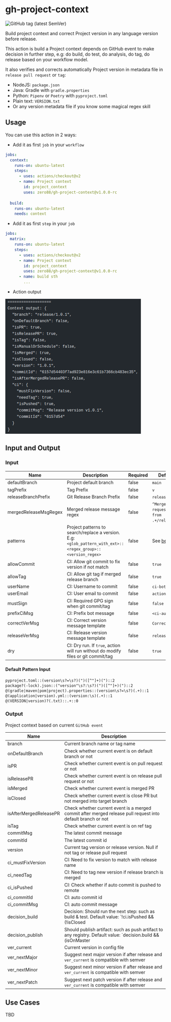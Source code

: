 # gh-project-context

![GitHub tag (latest SemVer)](https://img.shields.io/github/v/tag/zero88/gh-project-context?sort=semver&style=flat-square)

Build project context and correct Project version in any language version before release.

This action is build a Project context depends on GitHub event to make decision in further step, e.g: do build, do test,
do analysis, do tag, do release based on your workflow model.

It also verifies and corrects automatically Project version in metadata file in `release pull request` or `tag`:

- NodeJS: `package.json`
- Java: Gradle with `gradle.properties`
- Python: `Pipenv` or `Poetry` with `pyproject.toml`
- Plain text: `VERSION.txt`
- Or any version metadata file if you know some magical regex skill

## Usage

You can use this action in 2 ways:

- Add it as first `job` in your `workflow`

```yaml
jobs:
  context:
    runs-on: ubuntu-latest
    steps:
      - uses: actions/checkout@v2
      - name: Project context
        id: project_context
        uses: zero88/gh-project-context@v1.0.0-rc

  build:
    runs-on: ubuntu-latest
    needs: context
```

- Add it as first `step` in your `job`

```yaml
jobs:
  matrix:
    runs-on: ubuntu-latest
    steps:
      - uses: actions/checkout@v2
      - name: Project context
        id: project_context
        uses: zero88/gh-project-context@v1.0.0-rc
      - name: build sth
        ...
```

- Action output

![Demo](.github/demo_context.png "Demo")

## Input and Output

### Input

| Name                  | Description                                                                                                     | Required | Default value                                     |
| --------------------- | --------------------------------------------------------------------------------------------------------------- | -------- | ------------------------------------------------- |
| defaultBranch         | Project default branch                                                                                          | false    | `main`                                            |
| tagPrefix             | Tag Prefix                                                                                                      | false    | `v`                                               |
| releaseBranchPrefix   | Git Release Branch Prefix                                                                                       | false    | `release/`                                        |
| mergedReleaseMsgRegex | Merged release message regex                                                                                    | false    | `^Merge pull request #[0-9]+ from .+/release/.+$` |
| patterns              | Project patterns to search/replace a version.<br>E.g: `<glob_pattern_with_ext>::<regex_group>::<version_regex>` | false    | See [below](#default-pattern-input)               |
| allowCommit           | CI: Allow git commit to fix version if not match                                                                | false    | `true`                                            |
| allowTag              | CI: Allow git tag if merged release branch                                                                      | false    | `true`                                            |
| userName              | CI: Username to commit                                                                                          | false    | `ci-bot`                                          |
| userEmail             | CI: User email to commit                                                                                        | false    | `actions@github.com`                              |
| mustSign              | CI: Required GPG sign when git commit/tag                                                                       | false    | `false`                                           |
| prefixCiMsg           | CI: Prefix bot message                                                                                          | false    | `<ci-auto-commit>`                                |
| correctVerMsg         | CI: Correct version message template                                                                            | false    | `Correct version`                                 |
| releaseVerMsg         | CI: Release version message template                                                                            | false    | `release/`                                        |
| dry                   | CI: Dry run. If `true`, action will run without do modify files or git commit/tag                               | false    | `true`                                            |

#### Default Pattern Input

```
pyproject.toml::(version\s?=\s?)(")([^"]+)(")::2
package?(-lock).json::("version"\s?:\s?)(")([^"]+)(")::2
@(gradle|maven|pom|project).properties::(version\s?=\s?)(.+)::1
@(application|version).yml::(version:\s)(.+)::1
@(VERSION|version)?(.txt)::.+::0
```

### Output

Project context based on current `GitHub event`

| Name                   | Description                                                                                                                |
| ---------------------- | -------------------------------------------------------------------------------------------------------------------------- |
| branch                 | Current branch name or tag name                                                                                            |
| onDefaultBranch        | Check whether current event is on default branch or not                                                                    |
| isPR                   | Check whether current event is on pull request or not                                                                      |
| isReleasePR            | Check whether current event is on release pull request or not                                                              |
| isMerged               | Check whether current event is merged PR                                                                                   |
| isClosed               | Check whether current event is close PR but not merged into target branch                                                  |
| isAfterMergedReleasePR | Check whether current event is a merged commit after merged release pull request into default branch or not                |
| isTag                  | Check whether current event is on ref tag                                                                                  |
| commitMsg              | The latest commit message                                                                                                  |
| commitId               | The latest commit id                                                                                                       |
| version                | Current tag version or release version. Null if not tag or release pull request                                            |
| ci_mustFixVersion      | CI: Need to fix version to match with release name                                                                         |
| ci_needTag             | CI: Need to tag new version if release branch is merged                                                                    |
| ci_isPushed            | CI: Check whether if auto commit is pushed to remote                                                                       |
| ci_commitId            | CI: auto commit id                                                                                                         |
| ci_commitMsg           | CI: auto commit message                                                                                                    |
| decision_build         | Decision: Should run the next step: such as build & test. Default value: `!ci.isPushed && \(!isClosed || !isMerged\)`      |
| decision_publish       | Should publish artifact: such as push artifact to any registry. Default value: `decision.build && \(isOnMaster || isTag\)` |
| ver_current            | Current version in config file                                                                                             |
| ver_nextMajor          | Suggest next major version if after release and `ver_current` is compatible with semver                                    |
| ver_nextMinor          | Suggest next minor version if after release and `ver_current` is compatible with semver                                    |
| ver_nextPatch          | Suggest next patch version if after release and `ver_current` is compatible with semver                                    |

## Use Cases

TBD
